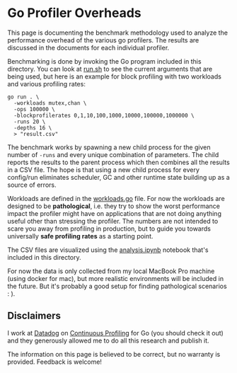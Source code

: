 # Go Profiler Overheads

This page is documenting the benchmark methodology used to analyze the performance overhead of the various go profilers. The results are discussed in the documents for each individual profiler.

Benchmarking is done by invoking the Go program included in this directory. You can look at [run.sh](./run.sh) to see the current arguments that are being used, but here is an example for block profiling with two workloads and various profiling rates:

```
go run . \
  -workloads mutex,chan \
  -ops 100000 \
  -blockprofilerates 0,1,10,100,1000,10000,100000,1000000 \
  -runs 20 \
  -depths 16 \
  > "result.csv"
```

The benchmark works by spawning a new child process for the given number of `-runs` and every unique combination of parameters. The child reports the results to the parent process which then combines all the results in a CSV file. The hope is that using a new child process for every config/run eliminates scheduler, GC and other runtime state building up as a source of errors.

Workloads are defined in the [workloads.go](./workloads.go) file. For now the workloads are designed to be **pathological**, i.e. they try to show the worst performance impact the profiler might have on applications that are not doing anything useful other than stressing the profiler. The numbers are not intended to scare you away from profiling in production, but to guide you towards universally **safe profiling rates** as a starting point.

The CSV files are visualized using the [analysis.ipynb](./analysis.ipynb) notebook that's included in this directory.

For now the data is only collected from my local MacBook Pro machine (using docker for mac), but more realistic environments will be included in the future. But it's probably a good setup for finding pathological scenarios : ).

## Disclaimers

I work at [Datadog](https://www.datadoghq.com/) on [Continuous Profiling](https://www.datadoghq.com/product/code-profiling/) for Go (you should check it out) and they generously allowed me to do all this research and publish it.

The information on this page is believed to be correct, but no warranty is provided. Feedback is welcome!